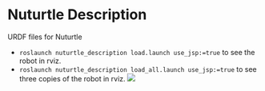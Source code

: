 # Nuturtle  Description
URDF files for Nuturtle <Name Your Robot>
* `roslaunch nuturtle_description load.launch use_jsp:=true` to see the robot in rviz.
* `roslaunch nuturtle_description load_all.launch use_jsp:=true` to see three copies of the robot in rviz.
![](screenshot_of_all_robots_in_rviz_here.png)
